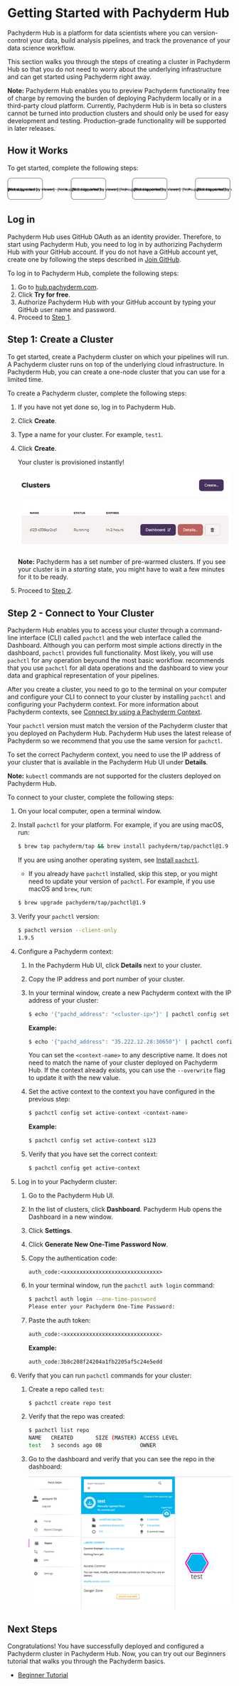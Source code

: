 # Getting Started with Pachyderm Hub

Pachyderm Hub is a platform for data scientists where you can
version-control your data, build analysis pipelines, and
track the provenance of your data science workflow.

This section walks you through
the steps of creating a cluster in Pachyderm Hub so that
you do not need to worry about the underlying infrastructure
and can get started using Pachyderm right away.

<!--Follow the steps below to configure your first Pachyderm pipeline or
watch the 2-minute [Getting Started Screencast](../tutorials/screencast-opencv.html).-->

**Note:** Pachyderm Hub enables you to preview Pachyderm functionality
free of charge by removing the burden of deploying Pachyderm locally
or in a third-party cloud platform. Currently, Pachyderm Hub is in beta
so clusters cannot be turned into production clusters and should only
be used for easy development and testing. Production-grade functionality
will be supported in later releases.

## How it Works

To get started, complete the following steps:

![Pachyderm Hub Steps](../images/d_pachub_steps.svg)

## Log in

Pachyderm Hub uses GitHub OAuth as an identity provider. Therefore,
to start using Pachyderm Hub, you need to log in by authorizing
Pachyderm Hub with your GitHub account. If you do not
have a GitHub account yet, create one by following the steps described
in [Join GitHub](https://github.com/join).

To log in to Pachyderm Hub, complete the following steps:

1. Go to [hub.pachyderm.com](https://hub.pachyderm.com).
1. Click **Try for free**.
1. Authorize Pachyderm Hub with your GitHub account by typing your
   GitHub user name and password.
1. Proceed to [Step 1](#step-1-create-a-cluster).

## Step 1: Create a Cluster

To get started, create a Pachyderm cluster on which your pipelines will run.
A Pachyderm cluster runs on top of the underlying cloud infrastructure.
In Pachyderm Hub, you can create a one-node cluster that you can use for
a limited time.

To create a Pachyderm cluster, complete the following steps:

1. If you have not yet done so, log in to Pachyderm Hub.
1. Click **Create**.
1. Type a name for your cluster. For example, `test1`.
1. Click **Create**.

   Your cluster is provisioned instantly!

   ![Pachub cluster](../images/s_pachub_cluster.png)

   **Note:** Pachyderm has a set number of pre-warmed clusters.
   If you see your cluster is in a *starting* state, you might
   have to wait a few minutes for it to be ready.

1. Proceed to [Step 2](#step-2-connect-to-your-cluster).

## Step 2 - Connect to Your Cluster

Pachyderm Hub enables you to access your cluster through a command-line
interface (CLI) called `pachctl` and the web interface called the Dashboard.
Although you can perform most simple actions directly in the dashboard,
`pachctl` provides full functionality. Most likely, you will use
`pachctl` for any operation beyound the most basic workflow.
recommends that you use `pachctl` for all data operations and
the dashboard to view your data and graphical representation of your
pipelines.

After you create a cluster, you need to go to the terminal on your computer
and configure your CLI to connect to your cluster by installing `pachctl`
and configuring your Pachyderm context. For more information about
Pachyderm contexts, see [Connect by using a Pachyderm Context](https://docs.pachyderm.io/en/latest/deployment/connect-to-cluster.html#connect-by-using-a-pachyderm-context).

Your `pachctl` version must match the version of the Pachyderm cluster that
you deployed on Pachyderm Hub. Pachyderm Hub uses the latest release
of Pachyderm so we recommend that you use the same version for `pachctl`.

To set the correct Pachyderm context, you need to use the IP address
of your cluster that is available in the Pachyderm Hub UI under **Details**.

**Note:** `kubectl` commands are not supported for the clusters deployed
on Pachyderm Hub.

To connect to your cluster, complete the following steps:

1. On your local computer, open a terminal window.
1. Install `pachctl` for your platform. For example, if you are using
   macOS, run:

   ```bash
   $ brew tap pachyderm/tap && brew install pachyderm/tap/pachctl@1.9
   ```

   If you are using another operating system, see
   [Install `pachctl`](../getting_started/local_installation.html#install-pachctl).

   * If you already have `pachctl` installed, skip this step, or you
   might need to update your version of `pachctl`. For example, if you use
   macOS and `brew`, run:

   ```bash
   $ brew upgrade pachyderm/tap/pachctl@1.9
   ```

1. Verify your `pachctl` version:

   ```bash
   $ pachctl version --client-only
   1.9.5
   ```

1. Configure a Pachyderm context:

   1. In the Pachyderm Hub UI, click **Details** next to your cluster.
   1. Copy the IP address and port number of your cluster.
   1. In your terminal window, create a new Pachyderm context with the
      IP address of your cluster:

      ```bash
      $ echo '{"pachd_address": "<cluster-ip>"}' | pachctl config set context <context-name>
      ```

      **Example:**

      ```bash
      $ echo '{"pachd_address": "35.222.12.28:30650"}' | pachctl config set context s123
      ```

      You can set the `<context-name>` to any descriptive name. It does not need to match
      the name of your cluster deployed on Pachyderm Hub. If the context already exists,
      you can use the `--overwrite` flag to update it with the new value.

   1. Set the active context to the context you have configured in
      the previous step:

      ```bash
      $ pachctl config set active-context <context-name>
      ```

      **Example:**

      ```bash
      $ pachctl config set active-context s123
      ```

   1. Verify that you have set the correct context:

      ```bash
      $ pachctl config get active-context
      ```

1. Log in to your Pachyderm cluster:

   1. Go to the Pachyderm Hub UI.
   1. In the list of clusters, click **Dashboard**.
      Pachyderm Hub opens the Dashboard in a new window.
   1. Click **Settings**.
   1. Click **Generate New One-Time Password Now**.
   1. Copy the authentication code:

      ```
      auth_code:<xxxxxxxxxxxxxxxxxxxxxxxxxxxxxx>
      ```

   1. In your terminal window, run the `pachctl auth login` command:

      ```bash
      $ pachctl auth login --one-time-password
      Please enter your Pachyderm One-Time Password:
      ```

   1. Paste the auth token:

      ```bash
      auth_code:<xxxxxxxxxxxxxxxxxxxxxxxxxxxxxx>
      ```

      **Example:**

      ```bash
      auth_code:3b8c208f24204a1fb2205af5c24e5edd
      ```

1. Verify that you can run `pachctl` commands for your cluster:

   1. Create a repo called `test`:

      ```bash
      $ pachctl create repo test
      ```

   1. Verify that the repo was created:

      ```bash
      $ pachctl list repo
      NAME   CREATED       SIZE (MASTER) ACCESS LEVEL
      test   3 seconds ago 0B            OWNER
      ```

   1. Go to the dashboard and verify that you can see the repo in the
      dashboard:

      ![repo_ready](../images/s_pachub_ready.png)

## Next Steps

Congratulations! You have successfully deployed and configured a Pachyderm
cluster in Pachyderm Hub. Now, you can try out our Beginners tutorial that walks
you through the Pachyderm basics.

* [Beginner Tutorial](../getting_started/beginner_tutorial.html)
